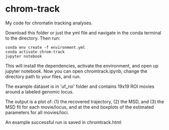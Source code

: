 # chrom-track
My code for chromatin tracking analyses.

Download this folder or just the yml file and navigate in the conda terminal to the directory. Then run:

```
conda env create -f environment.yml
conda activate chrom-track
jupyter notebook
```

This will install the dependencies, activate the environment, and open up jupyter notebook. 
Now you can open chromtrack.ipynb, change the directory path to your files, and run. 

The example dataset is in 'uf_roi' folder and contains 19x19 ROI movies around a labeled genomic locus.

The output is a plot of: (1) the recovered trajectory, (2) the MSD, and (3) the MSD fit for each movie/locus, and at the end boxplots of the estimated parameters for all movies/loci.

An example successful run is saved in chromtrack.html
